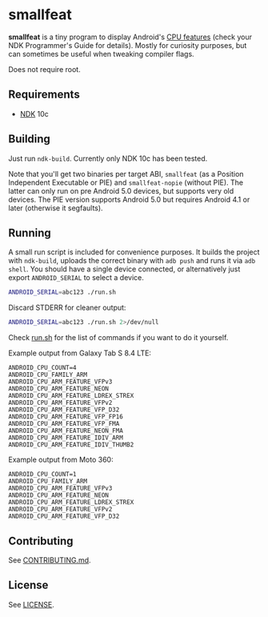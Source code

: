# smallfeat

**smallfeat** is a tiny program to display Android's [CPU features](https://android.googlesource.com/platform/ndk/+/master/sources/android/cpufeatures/cpu-features.h) (check your NDK Programmer's Guide for details). Mostly for curiosity purposes, but can sometimes be useful when tweaking compiler flags.

Does not require root.

## Requirements

* [NDK](https://developer.android.com/tools/sdk/ndk/index.html) 10c

## Building

Just run `ndk-build`. Currently only NDK 10c has been tested.

Note that you'll get two binaries per target ABI, `smallfeat` (as a Position Independent Executable or PIE) and `smallfeat-nopie` (without PIE). The latter can only run on pre Android 5.0 devices, but supports very old devices. The PIE version supports Android 5.0 but requires Android 4.1 or later (otherwise it segfaults).

## Running

A small run script is included for convenience purposes. It builds the project with `ndk-build`, uploads the correct binary with `adb push` and runs it via `adb shell`. You should have a single device connected, or alternatively just export `ANDROID_SERIAL` to select a device.

```bash
ANDROID_SERIAL=abc123 ./run.sh
```

Discard STDERR for cleaner output:

```bash
ANDROID_SERIAL=abc123 ./run.sh 2>/dev/null
```

Check [run.sh](run.sh) for the list of commands if you want to do it yourself.

Example output from Galaxy Tab S 8.4 LTE:

```
ANDROID_CPU_COUNT=4
ANDROID_CPU_FAMILY_ARM
ANDROID_CPU_ARM_FEATURE_VFPv3
ANDROID_CPU_ARM_FEATURE_NEON
ANDROID_CPU_ARM_FEATURE_LDREX_STREX
ANDROID_CPU_ARM_FEATURE_VFPv2
ANDROID_CPU_ARM_FEATURE_VFP_D32
ANDROID_CPU_ARM_FEATURE_VFP_FP16
ANDROID_CPU_ARM_FEATURE_VFP_FMA
ANDROID_CPU_ARM_FEATURE_NEON_FMA
ANDROID_CPU_ARM_FEATURE_IDIV_ARM
ANDROID_CPU_ARM_FEATURE_IDIV_THUMB2
```

Example output from Moto 360:

```
ANDROID_CPU_COUNT=1
ANDROID_CPU_FAMILY_ARM
ANDROID_CPU_ARM_FEATURE_VFPv3
ANDROID_CPU_ARM_FEATURE_NEON
ANDROID_CPU_ARM_FEATURE_LDREX_STREX
ANDROID_CPU_ARM_FEATURE_VFPv2
ANDROID_CPU_ARM_FEATURE_VFP_D32
```

## Contributing

See [CONTRIBUTING.md](CONTRIBUTING.md).

## License

See [LICENSE](LICENSE).
